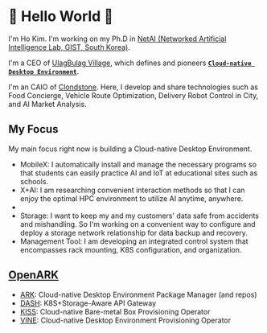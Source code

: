 # 💖 Hello World 🤭

I'm Ho Kim.
I'm working on my Ph.D in [NetAI (Networked Artificial Intelligence Lab, GIST, South Korea)](https://netai.smartx.kr/).

I'm a CEO of [UlagBulag Village](https://ulagbulag.io/), which defines and pioneers **[`Cloud-native Desktop Environment`](https://github.com/ulagbulag/OpenARK)**.

I'm an CAIO of [Clondstone](https://cloudstone.ai/). Here, I develop and share technologies such as Food Concierge, Vehicle Route Optimization, Delivery Robot Control in City, and AI Market Analysis.

## My Focus

My main focus right now is building a Cloud-native Desktop Environment.

* MobileX: I automatically install and manage the necessary programs so that students can easily practice AI and IoT at educational sites such as schools.
* X+AI: I am researching convenient interaction methods so that I can enjoy the optimal HPC environment to utilize AI anytime, anywhere.
* 
* Storage: I want to keep my and my customers' data safe from accidents and mishandling. So I'm working on a convenient way to configure and deploy a storage network relationship for data backup and recovery.
* Management Tool: I am developing an integrated control system that encompasses rack mounting, K8S configuration, and organization.

## [OpenARK](https://github.com/ulagbulag/OpenARK)

* [ARK](https://github.com/ulagbulag/OpenARK/tree/master/ark): Cloud-native Desktop Environment Package Manager (and repos)
* [DASH](https://github.com/ulagbulag/OpenARK/tree/master/dash): K8S+Storage-Aware API Gateway
* [KISS](https://github.com/ulagbulag/OpenARK/tree/master/kiss): Cloud-native Bare-metal Box Provisioning Operator
* [VINE](https://github.com/ulagbulag/OpenARK/tree/master/vine): Cloud-native Desktop Environment Provisioning Operator
